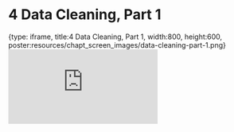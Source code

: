 # 4 Data Cleaning, Part 1
 
{type: iframe, title:4 Data Cleaning, Part 1, width:800, height:600, poster:resources/chapt_screen_images/data-cleaning-part-1.png}
![](https://hutchdatascience.org/Intermediate_R/no_toc/data-cleaning-part-1.html)
 

 
